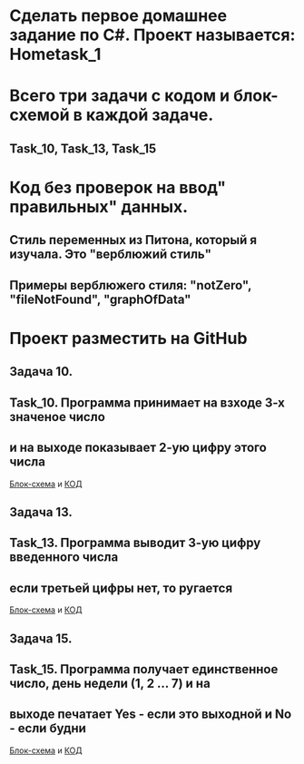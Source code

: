# __Сделать первое домашнее задание по C#. Проект называется: Hometask_1__
# Всего три задачи с кодом и блок-схемой в каждой задаче.
## Task_10, Task_13, Task_15
# Код без проверок на ввод" правильных" данных.
## Стиль переменных из Питона, который я изучала. Это "верблюжий стиль"
## Примеры верблюжего стиля: "notZero", "fileNotFound", "graphOfData"
# Проект разместить на GitHub

## __Задача 10.__
## Task_10. Программа принимает на взходе 3-х значеное число
## и на выходе показывает 2-ую цифру этого числа
[Блок-схема](task_10/diagram.drawio.png) и [КОД](./task_10/Program.cs)

## __Задача 13.__
## Task_13. Программа выводит 3-ую цифру введенного числа
## если третьей цифры нет, то ругается
[Блок-схема](.\task_13\diagram.drawio) и [КОД](.\task_13\Program.cs)

## __Задача 15.__
## Task_15. Программа получает единственное число, день недели (1, 2 ... 7) и на
## выходе печатает Yes - если это выходной и No - если будни
[Блок-схема](.\task_15\diagram.drawio.png) и [КОД](.\task_15\Program.cs)

